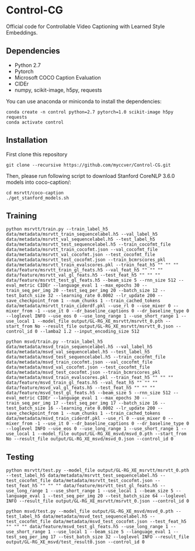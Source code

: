 # Control-CG
Official code for Controllable Video Captioning with Learned Style Embeddings.
## Dependencies
- Python 2.7
- Pytorch
- Microsoft COCO Caption Evaluation
- CIDEr
- numpy, scikit-image, h5py, requests

You can use anaconda or miniconda to install the dependencies:

```
conda create -n control python=2.7 pytorch=1.0 scikit-image h5py requests
conda activate control
```
## Installation
First clone this repository

`git clone --recursive https://github.com/myccver/Control-CG.git`

Then, please run following script to download Stanford CoreNLP 3.6.0 models into coco-caption/:

```
cd msrvtt/coco-caption
./get_stanford_models.sh
```
## Training
`python msrvtt/train.py --train_label_h5
data/metadata/msrvtt_train_sequencelabel.h5
--val_label_h5
data/metadata/msrvtt_val_sequencelabel.h5
--test_label_h5
data/metadata/msrvtt_test_sequencelabel.h5
--train_cocofmt_file
data/metadata/msrvtt_train_cocofmt.json
--val_cocofmt_file
data/metadata/msrvtt_val_cocofmt.json
--test_cocofmt_file
data/metadata/msrvtt_test_cocofmt.json
--train_bcmrscores_pkl
data/metadata/msrvtt_train_evalscores.pkl
--train_feat_h5
""
""
""
data/feature/msrvtt_train_gl_feats.h5
--val_feat_h5
""
""
""
data/feature/msrvtt_val_gl_feats.h5
--test_feat_h5
""
""
""
data/feature/msrvtt_test_gl_feats.h5
--beam_size
5
--rnn_size
512
--eval_metric
CIDEr
--language_eval
1
--max_epochs
30
--train_seq_per_img
20
--test_seq_per_img
20
--batch_size
12
--test_batch_size
32
--learning_rate
0.0002
--lr_update
200
--save_checkpoint_from
1
--num_chunks
1
--train_cached_tokens
data/metadata/msrvtt_train_ciderdf.pkl
--use_rl
0
--use_mixer
0
--mixer_from
-1
--use_it
0
--dr_baseline_captions
0
--dr_baseline_type
0
--loglevel
INFO
--use_eos
0
--use_long_range
1
--use_short_range
1
--use_local
1
--model_file
output/GL-RG_XE_msrvtt/msrvtt_0.pth
--start_from
No
--result_file
output/GL-RG_XE_msrvtt/msrvtt_0.json
--control_id
0
--lamba2
1.2
--input_encoding_size
512`

`python msvd/train.py --train_label_h5
data/metadata/msvd_train_sequencelabel.h5
--val_label_h5
data/metadata/msvd_val_sequencelabel.h5
--test_label_h5
data/metadata/msvd_test_sequencelabel.h5
--train_cocofmt_file
data/metadata/msvd_train_cocofmt.json
--val_cocofmt_file
data/metadata/msvd_val_cocofmt.json
--test_cocofmt_file
data/metadata/msvd_test_cocofmt.json
--train_bcmrscores_pkl
data/metadata/msvd_train_evalscores.pkl
--train_feat_h5
""
""
""
data/feature/msvd_train_gl_feats.h5
--val_feat_h5
""
""
""
data/feature/msvd_val_gl_feats.h5
--test_feat_h5
""
""
""
data/feature/msvd_test_gl_feats.h5
--beam_size
5
--rnn_size
512
--eval_metric
CIDEr
--language_eval
1
--max_epochs
30
--train_seq_per_img
17
--test_seq_per_img
17
--batch_size
16
--test_batch_size
16
--learning_rate
0.0002
--lr_update
200
--save_checkpoint_from
1
--num_chunks
1
--train_cached_tokens
data/metadata/msvd_train_ciderdf.pkl
--use_rl
0
--use_mixer
0
--mixer_from
-1
--use_it
0
--dr_baseline_captions
0
--dr_baseline_type
0
--loglevel
INFO
--use_eos
0
--use_long_range
1
--use_short_range
1
--use_local
1
--model_file
output/GL-RG_XE_msvd/msvd_0.pth
--start_from
No
--result_file
output/GL-RG_XE_msvd/msvd_0.json
--control_id
0`

## Testing
`python msrvtt/test.py --model_file
output/GL-RG_XE_msrvtt/msrvtt_0.pth
--test_label_h5
data/metadata/msrvtt_test_sequencelabel.h5
--test_cocofmt_file
data/metadata/msrvtt_test_cocofmt.json
--test_feat_h5
""
""
""
data/feature/msrvtt_test_gl_feats.h5
--use_long_range
1
--use_short_range
1
--use_local
1
--beam_size
5
--language_eval
1
--test_seq_per_img
20
--test_batch_size
64
--loglevel
INFO
--result_file
output/GL-RG_XE_msrvtt/msrvtt_0.json
--control_id
0`

`python msvd/test.py --model_file
output/GL-RG_XE_msvd/msvd_0.pth
--test_label_h5
data/metadata/msvd_test_sequencelabel.h5
--test_cocofmt_file
data/metadata/msvd_test_cocofmt.json
--test_feat_h5
""
""
""
data/feature/msvd_test_gl_feats.h5
--use_long_range
1
--use_short_range
1
--use_local
1
--beam_size
5
--language_eval
1
--test_seq_per_img
17
--test_batch_size
32
--loglevel
INFO
--result_file
output/GL-RG_XE_msvd/test_result0.json
--control_id
0`
